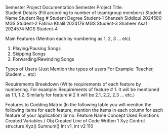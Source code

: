 Semester Project Documentation
Semester Project Title:  
Student Details
(Fill according to number of team/group members)
	Student Name	Student Reg #	Student Degree
Student-1	Shanzeh Siddiqui	2024580	MGS
Student-2	Fatima Khalil	2024176	MGS
Student-3	Shaheer Asaf	2024574	MGS
Student-4			

Main Features
(Mention each by numbering as 1, 2, 3 … etc)
1.	Playing/Pausing Songs
2.	Skipping Songs
3.	Forwarding/Rewinding Songs

Types of Users
(Just Mention the types of users For Example: Teacher, Student … etc)



Requirements Breakdown
(Write requirements of each feature by numbering. For example: Requirements of feature # 1. It will be mentioned as 1.1, 1.2. Similarly for feature # 2 it will be 2.1, 2.2, 2.3 … etc.)









Features to Codding Matrix
(In the following table you will mention the following items for each feature, mention the items in each column for each feature of your application)
Sr
no.	Feature Name	Concept Used	Functions Created	Variables / Obj Created	Line of Code Written
1	Xyz	Control structure	Xyz()
Sumnum()	Int v1, int v2	110
					
					
					
					

